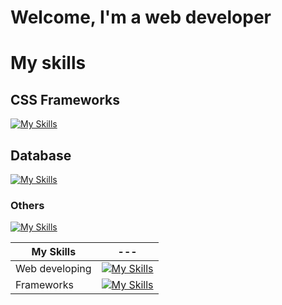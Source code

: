 # Welcome, I'm a web developer
# My skills
## 

## 

## CSS Frameworks
[![My Skills](https://skillicons.dev/icons?i=bootstrap,tailwind&theme=light)](https://skillicons.dev)
## Database
[![My Skills](https://skillicons.dev/icons?i=mysql,mongodb&theme=light)](https://skillicons.dev)
### Others
[![My Skills](https://skillicons.dev/icons?i=cpp,java,php,arduino,figma&theme=light)](https://skillicons.dev)

| My Skills | --- |
| --- | --- |
| Web developing | [![My Skills](https://skillicons.dev/icons?i=react&theme=light)](https://skillicons.dev) |
| Frameworks | [![My Skills](https://skillicons.dev/icons?i=html,css,sass,js&theme=light)](https://skillicons.dev) |
